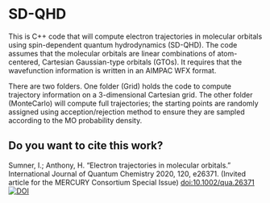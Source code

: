 # SD-QHD
This is C++ code that will compute electron trajectories in molecular orbitals using spin-dependent quantum hydrodynamics (SD-QHD). The code assumes that the molecular orbitals are linear combinations of atom-centered, Cartesian Gaussian-type orbitals (GTOs). It requires that the wavefunction information is written in an AIMPAC WFX format.

There are two folders. One folder (Grid) holds the code to compute trajectory information on a 3-dimensional Cartesian grid. The other folder (MonteCarlo) will compute full trajectories; the starting points are randomly assigned using acception/rejection method to ensure they are sampled according to the MO probability density. 

**Do you want to cite this work?**
---
Sumner, I.; Anthony, H. “Electron trajectories in molecular orbitals.” International Journal of Quantum Chemistry 2020, 120, e26371. (Invited article for the MERCURY Consortium Special Issue) [doi:10.1002/qua.26371](https://doi.org/10.1002/qua.26371)
[![DOI](https://zenodo.org/badge/{github_id}.svg)](https://zenodo.org/badge/10.5281/zenodo.3690174/{github_id})
